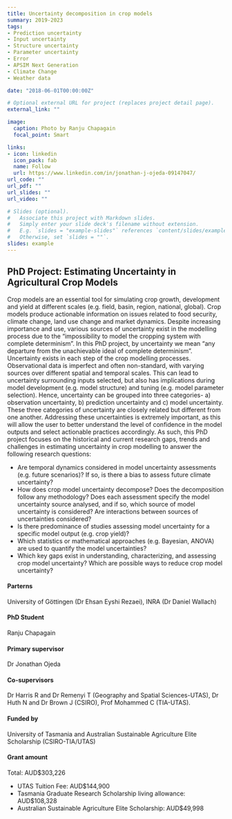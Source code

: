 ```yaml
---
title: Uncertainty decomposition in crop models
summary: 2019-2023
tags:
- Prediction uncertainty
- Input uncertainty
- Structure uncertainty
- Parameter uncertainty
- Error
- APSIM Next Generation
- Climate Change
- Weather data 

date: "2018-06-01T00:00:00Z"

# Optional external URL for project (replaces project detail page).
external_link: ""

image:
  caption: Photo by Ranju Chapagain
  focal_point: Smart

links:
- icon: linkedin
  icon_pack: fab
  name: Follow
  url: https://www.linkedin.com/in/jonathan-j-ojeda-09147047/
url_code: ""
url_pdf: ""
url_slides: ""
url_video: ""

# Slides (optional).
#   Associate this project with Markdown slides.
#   Simply enter your slide deck's filename without extension.
#   E.g. `slides = "example-slides"` references `content/slides/example-slides.md`.
#   Otherwise, set `slides = ""`.
slides: example
---
```


## PhD Project: Estimating Uncertainty in Agricultural Crop Models

Crop models are an essential tool for simulating crop growth, development and yield at different scales (e.g. field, basin, region, national, global). Crop models produce actionable information on issues related to food security, climate change, land use change and market dynamics. Despite increasing importance and use, various sources of uncertainty exist in the modelling process due to the “impossibility to model the cropping system with complete determinism”. In this PhD project, by uncertainty we mean “any departure from the unachievable ideal of complete determinism”. Uncertainty exists in each step of the crop modelling processes. Observational data is imperfect and often non-standard, with varying sources over different spatial and temporal scales. This can lead to uncertainty surrounding inputs selected, but also has implications during model development (e.g. model structure) and tuning (e.g. model parameter selection). Hence, uncertainty can be grouped into three categories- a) observation uncertainty, b) prediction uncertainty and c) model uncertainty. These three categories of uncertainty are closely related but different from one another. Addressing these uncertainties is extremely important, as this will allow the user to better understand the level of confidence in the model outputs and select actionable practices accordingly. As such, this PhD project focuses on the historical and current research gaps, trends and challenges in estimating uncertainty in crop modelling to answer the following research questions:

- Are temporal dynamics considered in model uncertainty assessments (e.g. future scenarios)? If so, is there a bias to assess future climate uncertainty?
- How does crop model uncertainty decompose? Does the decomposition follow any methodology? Does each assessment specify the model uncertainty source analysed, and if so, which source of model uncertainty is considered? Are interactions between sources of uncertainties considered?
- Is there predominance of studies assessing model uncertainty for a specific model output (e.g. crop yield)?
- Which statistics or mathematical approaches (e.g. Bayesian, ANOVA) are used to quantify the model uncertainties?
- Which key gaps exist in understanding, characterizing, and assessing crop model uncertainty? Which are possible ways to reduce crop model uncertainty?

#### Parterns
University of Göttingen (Dr Ehsan Eyshi Rezaei), INRA (Dr Daniel Wallach) 

#### PhD Student
Ranju Chapagain

#### Primary supervisor
Dr Jonathan Ojeda

#### Co-supervisors
Dr Harris R and Dr Remenyi T (Geography and Spatial Sciences-UTAS), Dr Huth N and Dr Brown J (CSIRO), Prof Mohammed C (TIA-UTAS).

#### Funded by
University of Tasmania and Australian Sustainable Agriculture Elite Scholarship (CSIRO-TIA/UTAS)

#### Grant amount
Total: AUD$303,226
- UTAS Tuition Fee: AUD$144,900
- Tasmania Graduate Research Scholarship living allowance: AUD$108,328
- Australian Sustainable Agriculture Elite Scholarship: AUD$49,998


